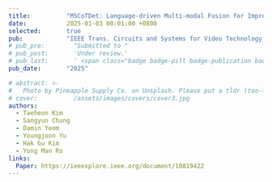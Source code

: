 ```yaml
---
title:          "MSCoTDet: Language-driven Multi-modal Fusion for Improved Multispectral Pedestrian Detection"
date:           2025-01-03 00:01:00 +0800
selected:       true
pub:            "IEEE Trans. Circuits and Systems for Video Technology (TCSVT)"
# pub_pre:        "Submitted to "
# pub_post:       'Under review.'
# pub_last:       ' <span class="badge badge-pill badge-publication badge-success">Spotlight</span>'
pub_date:       "2025"

# abstract: >-
#   Photo by Pineapple Supply Co. on Unsplash. Please put a tldr (too-long-didnt-read, 1~2 sentences) of your publication here. It is not recommended to put the actual abstract here because it is usually too long to fit in. $\LaTeX$ is supported. $a=b+c$.
# cover:          /assets/images/covers/cover3.jpg
authors:
  - Taeheon Kim
  - Sangyun Chung
  - Damin Yeom
  - Youngjoon Yu
  - Hak Gu Kim
  - Yong Man Ro
links:
  Paper: https://ieeexplore.ieee.org/document/10819422  
---
```

